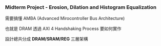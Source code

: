 ### Midterm Project - Erosion, Dilation and Histogram Equalization

需要搞懂 AMBA (Advanced Mirocontroller Bus Architecture)

也就是 DRAM 透過 AXI 4 Handshaking Process 要如何實作

設計總共分成 **DRAM/SRAM/REG** 三層架構
